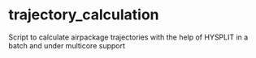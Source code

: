 # trajectory_calculation
Script to calculate airpackage trajectories with the help of HYSPLIT in a batch and under multicore support
